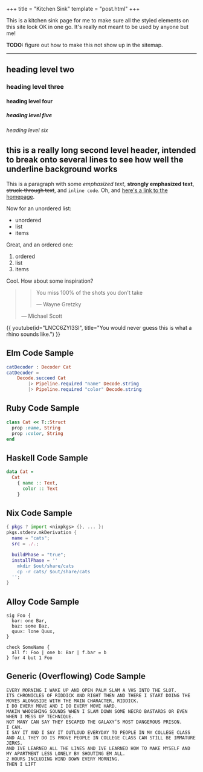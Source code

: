 +++
title = "Kitchen Sink"
template = "post.html"
+++

This is a kitchen sink page for me to make sure all the styled elements on this site look OK in one go.
It's really not meant to be used by anyone but me!

**TODO:** figure out how to make this not show up in the sitemap.

<!-- more -->

---

## heading level two

### heading level three

#### heading level four

##### heading level five

###### heading level six

## this is a really long second level header, intended to break onto several lines to see how well the underline background works

This is a paragraph with some _emphasized text_, **strongly emphasized text**, <del>struck-through text</del>, and `inline code`.
Oh, and [here's a link to the homepage](/).

Now for an unordered list:

- unordered
- list
- items

Great, and an ordered one:

1. ordered
1. list
1. items

Cool.
How about some inspiration?

> > You miss 100% of the shots you don't take
> >
> > — Wayne Gretzky
>
> — Michael Scott

{{ youtube(id="LNCC6ZYI3SI", title="You would never guess this is what a rhino sounds like.") }}

## Elm Code Sample

```elm
catDecoder : Decoder Cat
catDecoder =
    Decode.succeed Cat
        |> Pipeline.required "name" Decode.string
        |> Pipeline.required "color" Decode.string
```

## Ruby Code Sample

```ruby
class Cat << T::Struct
  prop :name, String
  prop :color, String
end
```

## Haskell Code Sample

```haskell
data Cat =
  Cat
    { name :: Text,
      color :: Text
    }
```

## Nix Code Sample

```nix
{ pkgs ? import <nixpkgs> {}, ... }:
pkgs.stdenv.mkDerivation {
  name = "cats";
  src = ./.;

  buildPhase = "true";
  installPhase = ''
    mkdir $out/share/cats
    cp -r cats/ $out/share/cats
  '';
}
```

## Alloy Code Sample

```alloy
sig Foo {
  bar: one Bar,
  baz: some Baz,
  quux: lone Quux,
}

check SomeName {
  all f: Foo | one b: Bar | f.bar = b
} for 4 but 1 Foo
```

## Generic (Overflowing) Code Sample

```
EVERY MORNING I WAKE UP AND OPEN PALM SLAM A VHS INTO THE SLOT.
ITS CHRONICLES OF RIDDICK AND RIGHT THEN AND THERE I START DOING THE MOVES ALONGSIDE WITH THE MAIN CHARACTER, RIDDICK.
I DO EVERY MOVE AND I DO EVERY MOVE HARD.
MAKIN WHOOSHING SOUNDS WHEN I SLAM DOWN SOME NECRO BASTARDS OR EVEN WHEN I MESS UP TECHNIQUE.
NOT MANY CAN SAY THEY ESCAPED THE GALAXY’S MOST DANGEROUS PRISON.
I CAN.
I SAY IT AND I SAY IT OUTLOUD EVERYDAY TO PEOPLE IN MY COLLEGE CLASS AND ALL THEY DO IS PROVE PEOPLE IN COLLEGE CLASS CAN STILL BE IMMATURE JERKS.
AND IVE LEARNED ALL THE LINES AND IVE LEARNED HOW TO MAKE MYSELF AND MY APARTMENT LESS LONELY BY SHOUTING EM ALL.
2 HOURS INCLUDING WIND DOWN EVERY MORNING.
THEN I LIFT
```
